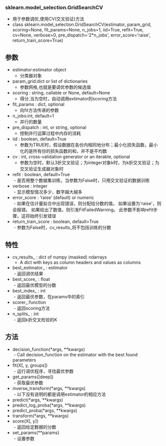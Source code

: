 ### sklearn.model_selection.GridSearchCV  
- 用于参数调优,使用CV(交叉验证)方法<br>
- class sklearn.model_selection.GridSearchCV(estimator, param_grid, scoring=None, fit_params=None, n_jobs=1, iid=True, refit=True, cv=None, verbose=0, pre_dispatch='2*n_jobs', error_score='raise', return_train_score=True) <br>
## 参数
- estimator:estimator object<br>
  - 分类器对象<br>
- param_grid:dict or list of dictionaries<br>
  - 参数网格,也就是要调优参数的候选值<br>
- scoring : string, callable or None, default=None<br>
  - 得分,当为空时，自动调用extimator的scoring方法<br>
- fit_params : dict, optional<br>
  - 向fit方法传递的参数<br>
- n_jobs:int, default=1<br>
  - 并行的数量<br>
- pre_dispatch : int, or string, optional<br>
  - 控制并行运算过程中内存的消耗<br>
- iid : boolean, default=True  <br>
  - 参数为TRUE时，假设数据在各份内相同地分布；最小化损失函数，最小化的是所有份的损失函数的和，并不是平均数<br>
- cv : int, cross-validation generator or an iterable, optional<br>
  - 参数为空时，默认3折交叉验证；为integer对象k时，为k折交叉验证；为交叉验证生成器对象时<br>
- refit : boolean, default=True<br>
  - 是否用整个数据集训练，当参数为False时，只用交叉验证的数据训练<br>
- verbose : integer<br>
  - 显示模型情况多少，数字越大越多<br>
- error_score : ‘raise’ (default) or numeric<br>
  - 如果在估计量拟合中出现错误，则分配给分数的值。 如果设置为'raise'，则会报错。 如果给出了数值，则引发FitFailedWarning。 此参数不影响refit步骤，这将始终引发错误<br>
- return_train_score : boolean, default=True<br>
  - 参数为False时，cv_results_将不包括训练的分数<br>
## 特性
- cv_results_ : dict of numpy (masked) ndarrays<br>
  - A dict with keys as column headers and values as columns<br>
- best_estimator_ : estimator<br>
  - 返回调优结果<br>
- best_score_ : float<br>
  - 返回最优模型的分数<br>
- best_index_ : int<br>
  - 返回最优参数，在params中的索引<br>
- scorer_:function<br>
  - 返回scoring方法<br>
- n_splits_ : int<br>
  - 返回k折交叉检验的K<br>
## 方法
- decision_function(\*args, \*\*kwargs)  
  - Call decision_function on the estimator with the best found parameters<br>
- fit(X[, y, groups])  
  - 运行调优程序，寻找最优参数  
- get_params([deep])  
  - 获取最优参数  
- inverse_transform(\*args, \*\*kwargs)  
  - 以下没有说明的都是调用estimator的相应方法  
- predict(\*args, \*\*kwargs)
- predict_log_proba(\*args, \*\*kwargs)  
- predict_proba(\*args, \*\*kwargs)  
- transform(\*args, \*\*kwargs)
- score(X[, y])  
  - 返回给定数据的分数  
- set_params(\*\*params)  
  - 设置参数  
